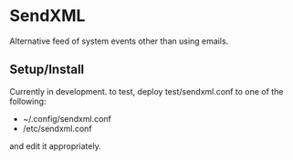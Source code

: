 SendXML
=======

Alternative feed of system events other than using emails.

Setup/Install
-------------

Currently in development. to test, deploy test/sendxml.conf to one of the following:

  * ~/.config/sendxml.conf
  * /etc/sendxml.conf

and edit it appropriately.
